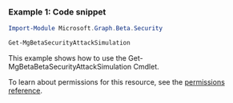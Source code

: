 ### Example 1: Code snippet

```powershellImport-Module Microsoft.Graph.Beta.Security

Get-MgBetaSecurityAttackSimulation
```
This example shows how to use the Get-MgBetaBetaSecurityAttackSimulation Cmdlet.
To learn about permissions for this resource, see the [permissions reference](/graph/permissions-reference).

